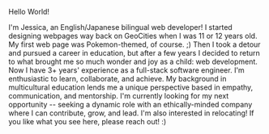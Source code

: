 Hello World!

I'm Jessica, an English/Japanese bilingual web developer! I started designing webpages way back on GeoCities when I was 11 or 12 years old. My first web page was Pokemon-themed, of course. ;) Then I took a detour and pursued a career in education, but after a few years I decided to return to what brought me so much wonder and joy as a child: web development. Now I have 3+ years' experience as a full-stack software engineer. I'm enthusiastic to learn, collaborate, and achieve. My background in multicultural education lends me a unique perspective based in empathy, communication, and mentorship. I'm currently looking for my next opportunity -- seeking a dynamic role with an ethically-minded company where I can contribute, grow, and lead. I'm also interested in relocating! If you like what you see here, please reach out! :)
